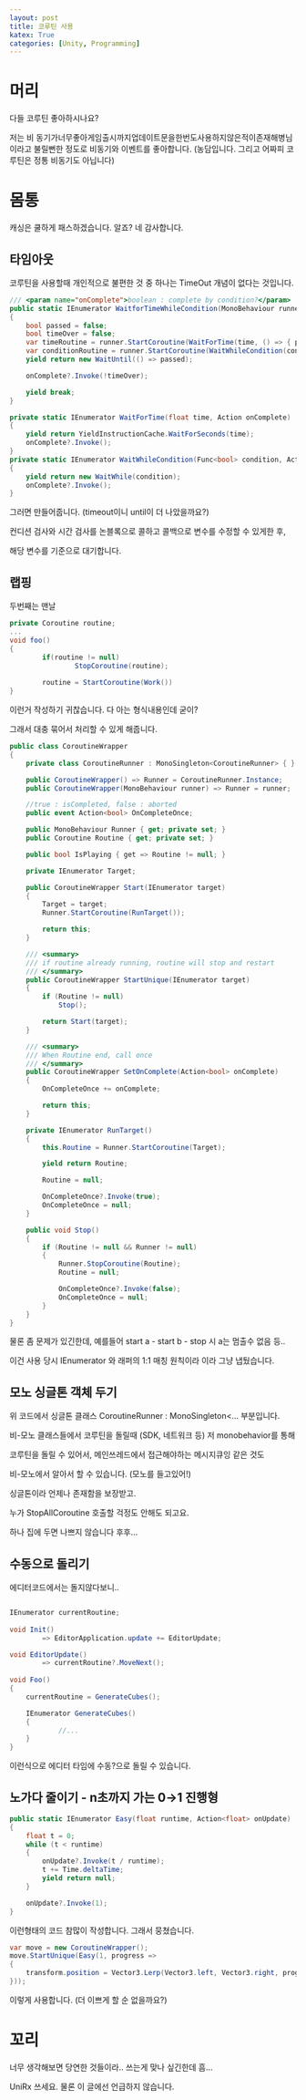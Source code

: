 ```yaml
---
layout: post
title: 코루틴 사용
katex: True
categories: [Unity, Programming]
---
```


# 머리

다들 코루틴 좋아하시나요?

저는 비 동기가너무좋아게임출시까지업데이트문을한번도사용하지않은적이존재해병님 이라고 불릴뻔한 정도로 비동기와 이벤트를 좋아합니다. (농담입니다. 그리고 어짜피 코루틴은 정통 비동기도 아닙니다)

# 몸통

캐싱은 쿨하게 패스하겠습니다. 알죠? 네 감사합니다.

## 타임아웃

코루틴을 사용할때 개인적으로 불편한 것 중 하나는 TimeOut 개념이 없다는 것입니다.

```csharp
/// <param name="onComplete">boolean : complete by condition?</param>
public static IEnumerator WaitforTimeWhileCondition(MonoBehaviour runner, float time, Func<bool> condition, Action<bool> onComplete = null)
{
    bool passed = false;
    bool timeOver = false;
    var timeRoutine = runner.StartCoroutine(WaitForTime(time, () => { passed = true; timeOver = true; }));
    var conditionRoutine = runner.StartCoroutine(WaitWhileCondition(condition, () => passed = true));
    yield return new WaitUntil(() => passed);

    onComplete?.Invoke(!timeOver);

    yield break;
}

private static IEnumerator WaitForTime(float time, Action onComplete)
{
    yield return YieldInstructionCache.WaitForSeconds(time);
    onComplete?.Invoke();
}
private static IEnumerator WaitWhileCondition(Func<bool> condition, Action onComplete)
{
    yield return new WaitWhile(condition);
    onComplete?.Invoke();
}
```

그러면 만들어줍니다. (timeout이니 until이 더 나았을까요?)

컨디션 검사와 시간 검사를 논블록으로 콜하고 콜백으로 변수를 수정할 수 있게한 후, 

해당 변수를 기준으로 대기합니다. 

## 랩핑

두번째는 맨날 

```csharp
private Coroutine routine;
...
void foo()
{
		if(routine != null)
				StopCoroutine(routine);
				
		routine = StartCoroutine(Work())
}
```

이런거 작성하기 귀찮습니다. 다 아는 형식내용인데 굳이?

그래서 대충 묶어서 처리할 수 있게 해줍니다.

```csharp
public class CoroutineWrapper
{
    private class CoroutineRunner : MonoSingleton<CoroutineRunner> { }

    public CoroutineWrapper() => Runner = CoroutineRunner.Instance;
    public CoroutineWrapper(MonoBehaviour runner) => Runner = runner;

    //true : isCompleted, false : aborted
    public event Action<bool> OnCompleteOnce;

    public MonoBehaviour Runner { get; private set; }
    public Coroutine Routine { get; private set; }

    public bool IsPlaying { get => Routine != null; }

    private IEnumerator Target;

    public CoroutineWrapper Start(IEnumerator target)
    {
        Target = target;
        Runner.StartCoroutine(RunTarget());

        return this;
    }

    /// <summary>
    /// if routine already running, routine will stop and restart
    /// </summary>
    public CoroutineWrapper StartUnique(IEnumerator target)
    {
        if (Routine != null)
            Stop();

        return Start(target);
    }

    /// <summary>
    /// When Routine end, call once
    /// </summary>
    public CoroutineWrapper SetOnComplete(Action<bool> onComplete)
    {
        OnCompleteOnce += onComplete;

        return this;
    }

    private IEnumerator RunTarget()
    {
        this.Routine = Runner.StartCoroutine(Target);

        yield return Routine;

        Routine = null;

        OnCompleteOnce?.Invoke(true);
        OnCompleteOnce = null;
    }

    public void Stop()
    {
        if (Routine != null && Runner != null)
        {
            Runner.StopCoroutine(Routine);
            Routine = null;

            OnCompleteOnce?.Invoke(false);
            OnCompleteOnce = null;
        }
    }
}
```

물론 좀 문제가 있긴한데, 예를들어 start a - start b - stop 시 a는 멈출수 없음 등..

이건 사용 당시 IEnumerator 와 래퍼의 1:1 매칭 원칙이라 이라 그냥 냅뒀습니다. 

## 모노 싱글톤 객체 두기

위 코드에서 싱글톤 클래스 CoroutineRunner : MonoSingleton<… 부분입니다.

비-모노 클래스들에서 코루틴을 돌릴때 (SDK, 네트워크 등) 저 monobehavior를 통해 

코루틴을 돌릴 수 있어서, 메인쓰레드에서 접근해야하는 메시지큐잉 같은 것도 

비-모노에서 알아서 할 수 있습니다. (모노를 들고있어!)

싱글톤이라 언제나 존재함을 보장받고.

누가 StopAllCoroutine 호출할 걱정도 안해도 되고요. 



하나 집에 두면 나쁘지 않습니다 후후…

## 수동으로 돌리기

에디터코드에서는 돌지않다보니..

```csharp

IEnumerator currentRoutine;
    
void Init()
		=> EditorApplication.update += EditorUpdate;

void EditorUpdate()
		=> currentRoutine?.MoveNext();
		
void Foo()
{
    currentRoutine = GenerateCubes();

    IEnumerator GenerateCubes()
    {
		    //...
    }
}
```

이런식으로 에디터 타임에 수동?으로 돌릴 수 있습니다.

## 노가다 줄이기 - n초까지 가는 0→1 진행형

```csharp
public static IEnumerator Easy(float runtime, Action<float> onUpdate)
{
    float t = 0;
    while (t < runtime)
    {
        onUpdate?.Invoke(t / runtime);
        t += Time.deltaTime;
        yield return null;
    }

    onUpdate?.Invoke(1);
}
```

이런형태의 코드 참많이 작성합니다. 그래서 뭉쳤습니다.

```csharp
var move = new CoroutineWrapper();
move.StartUnique(Easy(1, progress =>
{
    transform.position = Vector3.Lerp(Vector3.left, Vector3.right, progress);
}));
```

이렇게 사용합니다. (더 이쁘게 할 순 없을까요?)



# 꼬리

너무 생각해보면 당연한 것들이라.. 쓰는게 맞나 싶긴한데 흠… 

UniRx 쓰세요. 물론 이 글에선 언급하지 않습니다.